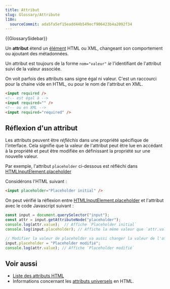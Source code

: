 ```yaml
---
title: Attribut
slug: Glossary/Attribute
l10n:
  sourceCommit: ada5fa5ef15eadd44b549ecf906423b4a2092f34
---
```


{{GlossarySidebar}}

Un **attribut** étend un [élément](/fr/docs/Glossary/Element) HTML ou XML, changeant son comportement ou ajoutant des métadonnées.

Un attribut est toujours de la forme `nom="valeur"` _ie_ l'identifiant de l'attribut suivi de la valeur associée.

On voit parfois des attributs sans signe égal ni valeur. C'est un raccourci pour la chaine vide en HTML, ou pour le nom de l'attribut en XML.

```html
<input required />
<!-- est égal à -->
<input required="" />
<!-- ou en XML -->
<input required="required" />
```

## Réflexion d'un attribut

Les attributs peuvent être _réfléchis_ dans une propriété spécifique de l'interface. Cela signifie que la valeur de l'attribut peut être lue en accédant à la propriété et peut être modifiée en définissant la propriété sur une nouvelle valeur.

Par exemple, l'attribut `placeholder` ci-dessous est réfléchi dans [HTMLInputElement.placeholder](/fr/docs/Web/API/HTMLInputElement#placeholder)

Considérons l'HTML suivant :

```html
<input placeholder="Placeholder initial" />
```


On peut vérifié la réflexion entre [HTMLInputElement.placeholder](/fr/docs/Web/API/HTMLInputElement#placeholder) et l'attribut avec le code Javascript suivant :

```js
const input = document.querySelector("input");
const attr = input.getAttributeNode("placeholder");
console.log(attr.value);  // Affiche `Placeholder initial`
console.log(input.placeholder); // Affiche la même valeur que `attr.value`

// Modifier la valeur de placeholder va aussi changer la valeur de l'attribut réfléchi.
input.placeholder = "Placeholder modifié";
console.log(attr.value); // Affiche `Placeholder modifié`
```

## Voir aussi

- [Liste des attributs HTML](/fr/docs/Web/HTML/Attributs)
- Informations concernant les [attributs universels](/fr/docs/Web/HTML/Attributs_universels) en HTML.
